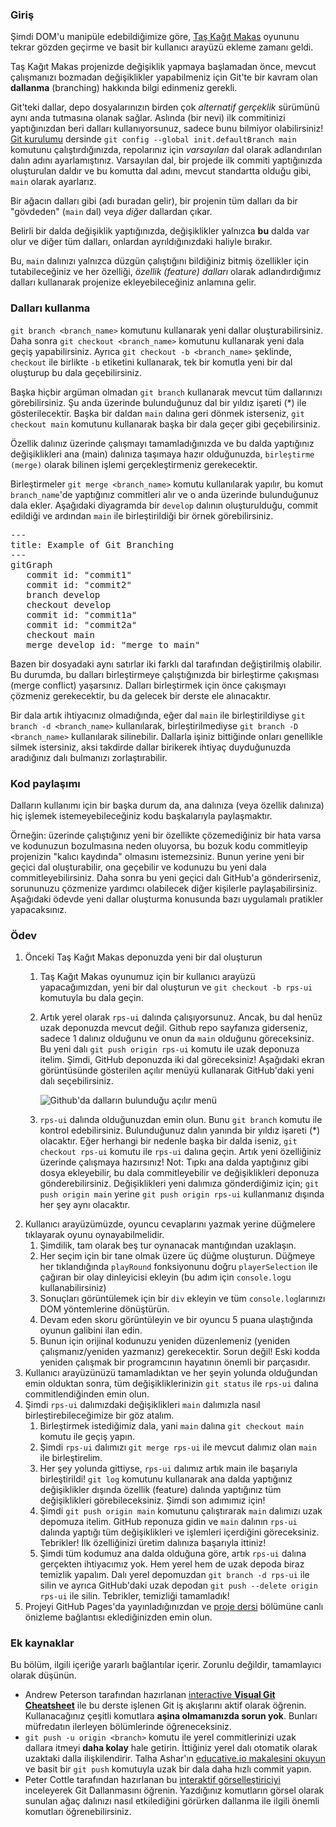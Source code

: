 ### Giriş

Şimdi DOM'u manipüle edebildiğimize göre, [Taş Kağıt Makas](https://www.theodinproject.com/paths/foundations/courses/foundations/lessons/rock-paper-scissors) oyununu tekrar gözden geçirme ve basit bir kullanıcı arayüzü ekleme zamanı geldi.

Taş Kağıt Makas projenizde değişiklik yapmaya başlamadan önce, mevcut çalışmanızı bozmadan değişiklikler yapabilmeniz için Git'te bir kavram olan **dallanma** (branching) hakkında bilgi edinmeniz gerekli.

Git'teki dallar, depo dosyalarınızın birden çok *alternatif gerçeklik* sürümünü aynı anda tutmasına olanak sağlar. Aslında (bir nevi) ilk commitinizi yaptığınızdan beri dalları kullanıyorsunuz, sadece bunu bilmiyor olabilirsiniz! [Git kurulumu](https://www.theodinproject.com/paths/foundations/courses/foundations/lessons/setting-up-git) dersinde `git config --global init.defaultBranch main` komutunu çalıştırdığınızda, repolarınız için *varsayılan* dal olarak adlandırılan dalın adını ayarlamıştınız. Varsayılan dal, bir projede ilk commiti yaptığınızda oluşturulan daldır ve bu komutta dal adını, mevcut standartta olduğu gibi, `main` olarak ayarlarız.

Bir ağacın dalları gibi (adı buradan gelir), bir projenin tüm dalları da bir "gövdeden" (`main` dal) veya *diğer* dallardan çıkar.

Belirli bir dalda değişiklik yaptığınızda, değişiklikler yalnızca **bu** dalda var olur ve diğer tüm dalları, onlardan ayrıldığınızdaki haliyle bırakır.

Bu, `main` dalınızı yalnızca düzgün çalıştığını bildiğiniz bitmiş özellikler için tutabileceğiniz ve her özelliği, *özellik (feature) dalları* olarak adlandırdığımız dalları kullanarak projenize ekleyebileceğiniz anlamına gelir.

### Dalları kullanma

`git branch <branch_name>` komutunu kullanarak yeni dallar oluşturabilirsiniz. Daha sonra `git checkout <branch_name>` komutunu kullanarak yeni dala geçiş yapabilirsiniz. Ayrıca `git checkout -b <branch_name>` şeklinde, `checkout` ile birlikte `-b` etiketini kullanarak, tek bir komutla yeni bir dal oluşturup bu dala geçebilirsiniz.

Başka hiçbir argüman olmadan `git branch` kullanarak mevcut tüm dallarınızı görebilirsiniz. Şu anda üzerinde bulunduğunuz dal bir yıldız işareti (*) ile gösterilecektir. Başka bir daldan `main` dalına geri dönmek isterseniz, `git checkout main` komutunu kullanarak başka bir dala geçer gibi geçebilirsiniz.

Özellik dalınız üzerinde çalışmayı tamamladığınızda ve bu dalda yaptığınız değişiklikleri ana (main) dalınıza taşımaya hazır olduğunuzda, `birleştirme (merge)` olarak bilinen işlemi gerçekleştirmeniz gerekecektir.

Birleştirmeler `git merge <branch_name>` komutu kullanılarak yapılır, bu komut `branch_name`'de yaptığınız commitleri alır ve o anda üzerinde bulunduğunuz dala ekler. Aşağıdaki diyagramda bir `develop` dalının oluşturulduğu, commit edildiği ve ardından `main` ile birleştirildiği bir örnek görebilirsiniz.

<pre class="mermaid">
---
title: Example of Git Branching
---
gitGraph
   commit id: "commit1"
   commit id: "commit2"
   branch develop
   checkout develop
   commit id: "commit1a"
   commit id: "commit2a"
   checkout main
   merge develop id: "merge to main"
</pre>

Bazen bir dosyadaki aynı satırlar iki farklı dal tarafından değiştirilmiş olabilir. Bu durumda, bu dalları birleştirmeye çalıştığınızda bir birleştirme çakışması (merge conflict) yaşarsınız. Dalları birleştirmek için önce çakışmayı çözmeniz gerekecektir, bu da gelecek bir derste ele alınacaktır.

Bir dala artık ihtiyacınız olmadığında, eğer dal `main` ile birleştirildiyse `git branch -d <branch_name>` kullanılarak, birleştirilmediyse `git branch -D <branch_name>` kullanılarak silinebilir. Dallarla işiniz bittiğinde onları genellikle silmek istersiniz, aksi takdirde dallar birikerek ihtiyaç duyduğunuzda aradığınız dalı bulmanızı zorlaştırabilir.

### Kod paylaşımı

Dalların kullanımı için bir başka durum da, ana dalınıza (veya özellik dalınıza) hiç işlemek istemeyebileceğiniz kodu başkalarıyla paylaşmaktır.

Örneğin: üzerinde çalıştığınız yeni bir özellikte çözemediğiniz bir hata varsa ve kodunuzun bozulmasına neden oluyorsa, bu bozuk kodu commitleyip projenizin "kalıcı kaydında" olmasını istemezsiniz. Bunun yerine yeni bir geçici dal oluşturabilir, ona geçebilir ve kodunuzu bu yeni dala commitleyebilirsiniz. Daha sonra bu yeni geçici dalı GitHub'a gönderirseniz, sorununuzu çözmenize yardımcı olabilecek diğer kişilerle paylaşabilirsiniz. Aşağıdaki ödevde yeni dallar oluşturma konusunda bazı uygulamalı pratikler yapacaksınız.

### Ödev

<div class="lesson-content__panel" markdown="1">

1. Önceki Taş Kağıt Makas deponuzda yeni bir dal oluşturun
    1. Taş Kağıt Makas oyunumuz için bir kullanıcı arayüzü yapacağımızdan, yeni bir dal oluşturun ve `git checkout -b rps-ui` komutuyla bu dala geçin.
    2. Artık yerel olarak `rps-ui` dalında çalışıyorsunuz. Ancak, bu dal henüz uzak deponuzda mevcut değil. Github repo sayfanıza giderseniz, sadece 1 dalınız olduğunu ve onun da `main` olduğunu göreceksiniz. Bu yeni dalı `git push origin rps-ui` komutu ile uzak deponuza itelim. Şimdi, GitHub deponuzda iki dal göreceksiniz! Aşağıdaki ekran görüntüsünde gösterilen açılır menüyü kullanarak GitHub'daki yeni dalı seçebilirsiniz.

         ![Github'da dalların bulunduğu açılır menü](https://cdn.statically.io/gh/TheOdinProject/curriculum/46c18d8445051e016b1e415fe0227a0fa33cc825/foundations/javascript_basics/revisiting_rock_paper_scissors/imgs/00.png)

    1. `rps-ui` dalında olduğunuzdan emin olun. Bunu `git branch` komutu ile kontrol edebilirsiniz. Bulunduğunuz dalın yanında bir yıldız işareti (\*) olacaktır. Eğer herhangi bir nedenle başka bir dalda iseniz, `git checkout rps-ui` komutu ile `rps-ui` dalına geçin. Artık yeni özelliğiniz üzerinde çalışmaya hazırsınız! Not: Tıpkı ana dalda yaptığınız gibi dosya ekleyebilir, bu dala commitleyebilir ve değişiklikleri deponuza gönderebilirsiniz. Değişiklikleri yeni dalımıza gönderdiğimiz için; `git push origin main` yerine `git push origin rps-ui` kullanmanız dışında her şey aynı olacaktır.
1. Kullanıcı arayüzümüzde, oyuncu cevaplarını yazmak yerine düğmelere tıklayarak oyunu oynayabilmelidir.
    1. Şimdilik, tam olarak beş tur oynanacak mantığından uzaklaşın.
    1. Her seçim için bir tane olmak üzere üç düğme oluşturun. Düğmeye her tıklandığında `playRound` fonksiyonunu doğru `playerSelection` ile çağıran bir olay dinleyicisi ekleyin (bu adım için `console.log`u kullanabilirsiniz)
    1. Sonuçları görüntülemek için bir `div` ekleyin ve tüm `console.log`larınızı DOM yöntemlerine dönüştürün.
    1. Devam eden skoru görüntüleyin ve bir oyuncu 5 puana ulaştığında oyunun galibini ilan edin.
    1. Bunun için orijinal kodunuzu yeniden düzenlemeniz (yeniden çalışmanız/yeniden yazmanız) gerekecektir. Sorun değil! Eski kodda yeniden çalışmak bir programcının hayatının önemli bir parçasıdır.
1. Kullanıcı arayüzünüzü tamamladıktan ve her şeyin yolunda olduğundan emin olduktan sonra, tüm değişikliklerinizin `git status` ile `rps-ui` dalına commitlendiğinden emin olun.
1. Şimdi `rps-ui` dalımızdaki değişiklikleri `main` dalımızla nasıl birleştirebileceğimize bir göz atalım.
    1. Birleştirmek istediğimiz dala, yani `main` dalına `git checkout main` komutu ile geçiş yapın.
    1. Şimdi `rps-ui` dalımızı `git merge rps-ui` ile mevcut dalımız olan `main` ile birleştirelim.
    1. Her şey yolunda gittiyse, `rps-ui` dalımız artık main ile başarıyla birleştirildi! `git log` komutunu kullanarak ana dalda yaptığınız değişiklikler dışında özellik (feature)  dalında yaptığınız tüm değişiklikleri görebileceksiniz. Şimdi son adımımız için!
    1. Şimdi `git push origin main` komutunu çalıştırarak `main` dalımızı uzak depomuza itelim. GitHub reponuza gidin ve `main` dalının `rps-ui` dalında yaptığı tüm değişiklikleri ve işlemleri içerdiğini göreceksiniz. Tebrikler! İlk özelliğinizi üretim dalınıza başarıyla ittiniz!
    1. Şimdi tüm kodumuz ana dalda olduğuna göre, artık `rps-ui` dalına gerçekten ihtiyacımız yok. Hem yerel hem de uzak depoda biraz temizlik yapalım. Dalı yerel depomuzdan `git branch -d rps-ui` ile silin ve ayrıca GitHub'daki uzak depodan `git push --delete origin rps-ui` ile silin. Tebrikler, temizliği tamamladık!
1. Projeyi GitHub Pages'da yayınladığınızdan ve [proje dersi](https://www.theodinproject.com/paths/foundations/courses/foundations/lessons/rock-paper-scissors) bölümüne canlı önizleme bağlantısı eklediğinizden emin olun.

</div>

### Ek kaynaklar

Bu bölüm, ilgili içeriğe yararlı bağlantılar içerir. Zorunlu değildir, tamamlayıcı olarak düşünün.
- Andrew Peterson tarafından hazırlanan [interactive **Visual Git Cheatsheet**](https://ndpsoftware.com/git-cheatsheet.html#loc=index;) ile bu derste işlenen Git iş akışlarını aktif olarak öğrenin. Kullanacağınız çeşitli komutlara **aşina olmamanızda sorun yok**. Bunları müfredatın ilerleyen bölümlerinde öğreneceksiniz.
- `git push -u origin <branch>` komutu ile yerel commitlerinizi uzak dallara itmeyi **daha kolay** hale getirin. İttiğiniz yerel dalı otomatik olarak uzaktaki dalla ilişkilendirir. Talha Ashar'ın [educative.io makalesini okuyun](https://www.educative.io/edpresso/what-is-the-git-push--u-remote-branch-name-command) ve basit bir `git push` komutuyla uzak bir dala daha hızlı commit yapın.
- Peter Cottle tarafından hazırlanan bu [interaktif görselleştiriciyi](https://learngitbranching.js.org/) inceleyerek Git Dallanmasını öğrenin. Yazdığınız komutların görsel olarak sunulan ağaç dalınızı nasıl etkilediğini görürken dallanma ile ilgili önemli komutları öğrenebilirsiniz.